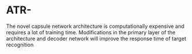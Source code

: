 # ATR-
The novel capsule network architecture is computationally expensive and requires a lot of training time. Modifications in the primary layer of the architecture and decoder network will improve the response time of target recognition
